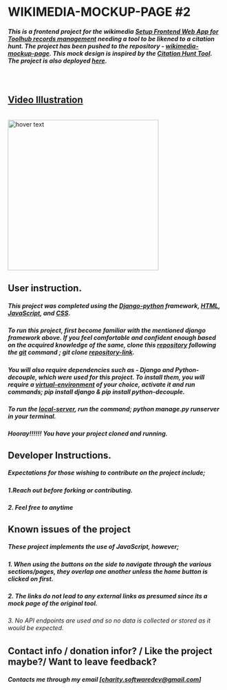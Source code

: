 # WIKIMEDIA-MOCKUP-PAGE #2



##### This is a frontend project for the wikimedia [ Setup Frontend Web App for Toolhub records management](#) needing a tool to be likened to a citation hunt. The project has been pushed to the repository - [wikimedia-mockup-page](https://github.com/Charity-Mutembei/WIKIMEDIA-MOCK-2). This mock design is inspired by the [Citation Hunt Tool](https://citationhunt.toolforge.org/en?id=003f78f5). The project is also deployed [here](charitymutembei.pythonanywhere.com/). 

<br>

## [Video Illustration](https://user-images.githubusercontent.com/100141458/198135387-b2f17435-87d3-4fb1-86e4-3faa8e0ecc47.mp4) 
<br>



<img src="https://user-images.githubusercontent.com/100141458/198137708-f32bdaca-00d3-4c35-82cc-eeb36a667d95.mp4" width="350" title="hover text">



## User instruction.

##### This project was completed using the [Django-python](https://docs.djangoproject.com/en/4.1/) framework, [HTML](https://devdocs.io/html/), [JavaScript](https://developer.mozilla.org/en-US/docs/Web/javascript), and [CSS](https://developer.mozilla.org/en-US/docs/Web/CSS).


##### To run this project, first become familiar with the mentioned django framework above. If you feel comfortable and confident enough based on the acquired knowledge of the same, clone this [repository](https://github.com/Charity-Mutembei/WIKIMEDIA-MOCK-2.git) following the [git](https://git-scm.com/doc) command ; git clone [repository-link](https://github.com/Charity-Mutembei/WIKIMEDIA-MOCK-2.git). 

##### You will also require dependencies such as - Django and Python-decouple, which were used for this project. To install them, you will require a [virtual-environment](https://docs.python.org/3/tutorial/venv.html) of your choice, activate it and run commands; pip install django & pip install python-decouple. 

##### To run the [local-server](http://127.0.0.1:8000), run the command; python manage.py runserver in your terminal. 
##### Hooray!!!!!! You have your project cloned and running. 

## Developer Instructions.
##### Expectations for those wishing to contribute on the project include; 
##### 1.Reach out before forking or contributing.
##### 2. Feel free to anytime  

## Known issues of the project 
##### These project implements the use of JavaScript, however; 
##### 1. When using the buttons on the side to navigate through the various sections/pages, they overlap one another unless the home button is clicked on first. 
##### 2. The links do not lead to any external links as presumed since its a mock page of the original tool. 
###### 3. No API endpoints are used and so no data is collected or stored as it would be expected. 

## Contact info / donation infor? / Like the project maybe?/ Want to leave feedback?
#####  Contacts me through my email [charity.softwaredev@gmail.com] 